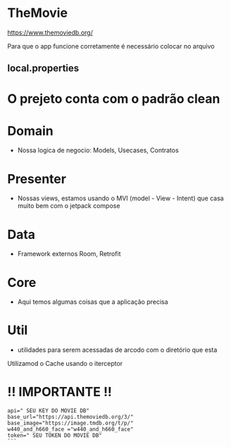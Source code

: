 # TheMovie
https://www.themoviedb.org/

Para que o app funcione corretamente é necessário colocar no arquivo
## local.properties



# O prejeto conta com o padrão clean
# Domain
  - Nossa logica de negocio: Models, Usecases, Contratos
# Presenter
  - Nossas views, estamos usando o MVI (model - View - Intent) que casa muito bem com o jetpack compose
# Data
  - Framework externos Room, Retrofit
# Core
  - Aqui temos algumas coisas que a aplicação precisa
# Util
  - utilidades para serem acessadas de arcodo com o diretório que esta
  

 Utilizamod o Cache usando o iterceptor 

 # !! IMPORTANTE !!
 ````
api=" SEU KEY DO MOVIE DB"
base_url="https://api.themoviedb.org/3/"
base_image="https://image.tmdb.org/t/p/"
w440_and_h660_face ="w440_and_h660_face"
token=" SEU TOKEN DO MOVIE DB"
```
